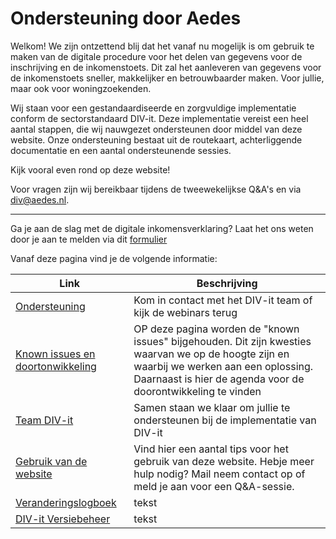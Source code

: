 # Ondersteuning door Aedes

Welkom! We zijn ontzettend blij dat het vanaf nu mogelijk is om gebruik te maken van de digitale procedure voor het delen van gegevens voor de inschrijving en de inkomenstoets. Dit zal het aanleveren van gegevens voor de inkomenstoets sneller, makkelijker en betrouwbaarder maken. Voor jullie, maar ook voor woningzoekenden.

Wij staan voor een gestandaardiseerde en zorgvuldige implementatie conform de sectorstandaard DIV-it. Deze implementatie vereist een heel aantal stappen, die wij nauwgezet ondersteunen door middel van deze website. Onze ondersteuning bestaat uit de routekaart, achterliggende documentatie en een aantal ondersteunende sessies.

Kijk vooral even rond op deze website!

Voor vragen zijn wij bereikbaar tijdens de tweewekelijkse Q&A's en via div@aedes.nl.

---

Ga je aan de slag met de digitale inkomensverklaring? Laat het ons weten door je aan te melden via dit [formulier][1]

Vanaf deze pagina vind je de volgende informatie:

|Link|Beschrijving|
|-|-|
|  [Ondersteuning](./01_contact_en_webinars.md) | Kom in contact met het DIV-it team of kijk de webinars terug|
|  [Known issues en doortonwikkeling](./02_issues_en_doorontwikkeling.md) | OP deze pagina worden de "known issues" bijgehouden. Dit zijn kwesties waarvan we op de hoogte zijn en waarbij we werken aan een oplossing. Daarnaast is hier de agenda voor de doorontwikkeling te vinden|
|  [Team DIV-it](./03_team.md) | Samen staan we klaar om jullie te ondersteunen bij de implementatie van DIV-it|
|  [Gebruik van de website](./04_gebruik_website.md) | Vind hier een aantal tips voor het gebruik van deze website. Hebje meer hulp nodig? Mail neem contact op of meld je aan voor een Q&A-sessie.|
|  [Veranderingslogboek]() | tekst|
|  [DIV-it Versiebeheer]() | tekst|




  [1]: https://forms.office.com/e/DvumqJvihL
  